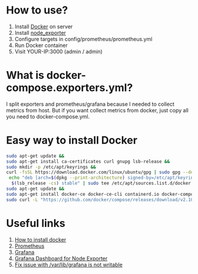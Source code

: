 # How to use?
1. Install [Docker](https://docs.docker.com/engine/install/ubuntu/) on server
2. Install [node_exporter](https://prometheus.io/docs/guides/node-exporter/)
3. Configure targets in config/prometheus/prometheus.yml
4. Run Docker container
5. Visit YOUR-IP:3000 (admin / admin)

# What is docker-compose.exporters.yml?
I split exporters and prometheus/grafana because I needed to collect metrics from host.
But if you want collect metrics from docker, just copy all you need to docker-compose.yml.

# Easy way to install Docker
```bash
sudo apt-get update &&
sudo apt-get install ca-certificates curl gnupg lsb-release &&
sudo mkdir -p /etc/apt/keyrings &&
curl -fsSL https://download.docker.com/linux/ubuntu/gpg | sudo gpg --dearmor -o /etc/apt/keyrings/docker.gpg
 echo "deb [arch=$(dpkg --print-architecture) signed-by=/etc/apt/keyrings/docker.gpg] https://download.docker.com/linux/ubuntu \
  $(lsb_release -cs) stable" | sudo tee /etc/apt/sources.list.d/docker.list > /dev/null &&
sudo apt-get update &&
sudo apt-get install docker-ce docker-ce-cli containerd.io docker-compose-plugin &&
sudo curl -L "https://github.com/docker/compose/releases/download/v2.10.2/docker-compose-$(uname -s)-$(uname -m)" -o /usr/local/bin/docker-compose && sudo chmod +x /usr/local/bin/docker-compose
```

# Useful links
1. [How to install docker](https://docs.docker.com/engine/install/ubuntu/) 
2. [Prometheus](https://prometheus.io/)
3. [Grafana](https://grafana.com/)
4. [Grafana Dashboard for Node Exporter](https://grafana.com/grafana/dashboards/12486-node-exporter-full/)
5. [Fix issue with /var/lib/grafana is not writable](https://github.com/cfbarbero/tick-grafana-docker/issues/1)